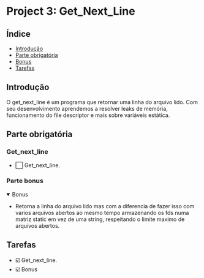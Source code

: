 # Project 3: Get_Next_Line 

## Índice

- [Introdução](#introdução)
- [Parte obrigatória](#parte-obrigatória)
- [Bonus](#parte-bonus)
- [Tarefas](#tarefas)

## Introdução

O get_next_line é um programa que retornar uma linha do arquivo lido. Com seu desenvolvimento aprendemos a resolver leaks de memória, funcionamento do file descriptor e mais sobre variáveis estática.

## Parte obrigatória
<div align="center">

</div>

### Get_next_line

- :white_large_square: Get_next_line.

### Parte bonus

<details open>
<summary> Bonus </summary>

- Retorna a linha do arquivo lido mas com a diferencia de fazer isso  com varios arquivos abertos ao mesmo tempo armazenando os fds numa matriz static em vez de uma string, respeitando o limite maximo de arquivos abertos.

</details>

## Tarefas

- :ballot_box_with_check: Get_next_line.
- :ballot_box_with_check: Bonus

